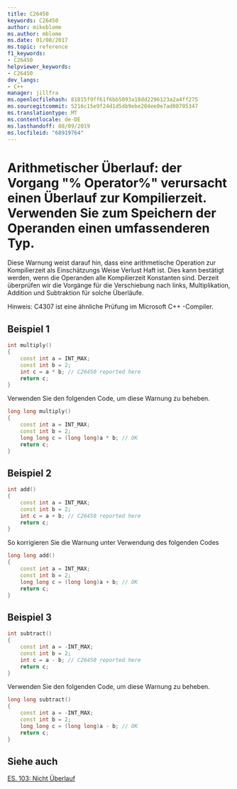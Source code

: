```yaml
---
title: C26450
keywords: C26450
author: mikeblome
ms.author: mblome
ms.date: 01/08/2017
ms.topic: reference
f1_keywords:
- C26450
helpviewer_keywords:
- C26450
dev_langs:
- C++
manager: jillfra
ms.openlocfilehash: 81815f9ff61f6bb5093a18dd2296123a2a4ff275
ms.sourcegitcommit: 5216c15e9f24d1d5db9ebe204ee0e7ad08705347
ms.translationtype: MT
ms.contentlocale: de-DE
ms.lasthandoff: 08/09/2019
ms.locfileid: "68919764"
---
```

# <a name="arithmetic-overflow-operator-operation-causes-overflow-at-compile-time-use-a-wider-type-to-store-the-operands"></a>Arithmetischer Überlauf: der Vorgang "% Operator%" verursacht einen Überlauf zur Kompilierzeit. Verwenden Sie zum Speichern der Operanden einen umfassenderen Typ.

Diese Warnung weist darauf hin, dass eine arithmetische Operation zur Kompilierzeit als Einschätzungs Weise Verlust Haft ist. Dies kann bestätigt werden, wenn die Operanden alle Kompilierzeit Konstanten sind.  Derzeit überprüfen wir die Vorgänge für die Verschiebung nach links, Multiplikation, Addition und Subtraktion für solche Überläufe.

Hinweis: C4307 ist eine ähnliche Prüfung im Microsoft C++ -Compiler.

## <a name="example-1"></a>Beispiel 1

```cpp
int multiply()
{
    const int a = INT_MAX;
    const int b = 2;
    int c = a * b; // C26450 reported here
    return c;
}
```

Verwenden Sie den folgenden Code, um diese Warnung zu beheben.

```cpp
long long multiply()
{
    const int a = INT_MAX;
    const int b = 2;
    long long c = (long long)a * b; // OK
    return c;
}
```

## <a name="example-2"></a>Beispiel 2

```cpp
int add()
{
    const int a = INT_MAX;
    const int b = 2;
    int c = a + b; // C26450 reported here
    return c;
}
```

So korrigieren Sie die Warnung unter Verwendung des folgenden Codes

```cpp
long long add()
{
    const int a = INT_MAX;
    const int b = 2;
    long long c = (long long)a + b; // OK
    return c;
}
```

## <a name="example-3"></a>Beispiel 3

```cpp
int subtract()
{
    const int a = -INT_MAX;
    const int b = 2;
    int c = a - b; // C26450 reported here
    return c;
}
```

Verwenden Sie den folgenden Code, um diese Warnung zu beheben.

```cpp
long long subtract()
{
    const int a = -INT_MAX;
    const int b = 2;
    long long c = (long long)a - b; // OK
    return c;
}
```

## <a name="see-also"></a>Siehe auch
[ES. 103: Nicht Überlauf](https://github.com/isocpp/CppCoreGuidelines/blob/master/CppCoreGuidelines.md#Res-overflow)
